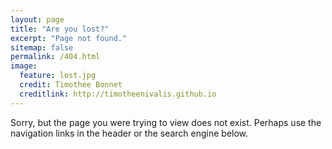 ```yaml
---
layout: page
title: "Are you lost?"
excerpt: "Page not found."
sitemap: false
permalink: /404.html
image:
  feature: lost.jpg
  credit: Timothee Bonnet
  creditlink: http://timotheenivalis.github.io
---
```


Sorry, but the page you were trying to view does not exist. Perhaps use the navigation links in the header or the search engine below.

<script type="text/javascript">
  var GOOG_FIXURL_LANG = 'en';
  var GOOG_FIXURL_SITE = '{{ site.url }}'
</script>
<script type="text/javascript"
  src="//linkhelp.clients.google.com/tbproxy/lh/wm/fixurl.js">
</script>
